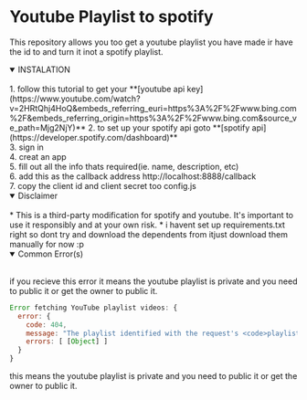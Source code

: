 # Youtube Playlist to spotify

This repository allows you too get a youtube playlist you have made ir have the id to and turn it inot a spotify playlist.


<details open>
<Summary>INSTALATION</Summary>
<br>
1. follow this tutorial to get your **[youtube api key](https://www.youtube.com/watch?<br />v=2HRtQhj4HoQ&embeds_referring_euri=https%3A%2F%2Fwww.bing.com%2F&embeds_referring_origin=https%3A%2F%2Fwww.bing.com&source_ve_path=Mjg2NjY)** 
2. to set up your spotify api goto **[spotify api](https://developer.spotify.com/dashboard)**<br />
3. sign in<br />
4. creat an app<br />
5. fill out all the info thats required(ie. name, description, etc)<br />
6. add this as the callback address http://localhost:8888/callback<br />
7. copy the client id and client secret too config.js
</details>
<details open>
<Summary>Disclaimer</Summary>
<br>
* This is a third-party modification for spotify and youtube.  It's important to use it responsibly and at your own risk.
* i havent set up requirements.txt right so dont try and download the dependents from itjust download them manually for now :p

</details>
<details open>
  
<Summary>Common Error(s)</Summary>
<br>

if you recieve this error it means the youtube playlist is private and you need to public it or get the owner to public it.

```js
Error fetching YouTube playlist videos: {
  error: {
    code: 404,
    message: "The playlist identified with the request's <code>playlistId</code> parameter cannot be found.",
    errors: [ [Object] ]
  }
}
```
this means the youtube playlist is private and you need to public it or get the owner to public it.
</details>


